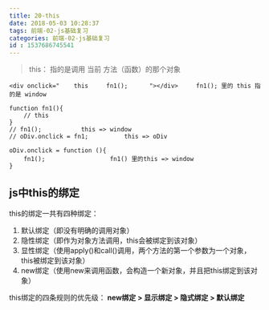 ```yaml
---
title: 20-this
date: 2018-05-03 10:28:37
tags: 前端-02-js基础复习
categories: 前端-02-js基础复习
id : 1537686745541
---
```

> this： 指的是调用 当前 方法（函数）的那个对象


```
<div onclick="    this     fn1();      "></div>     fn1(); 里的 this 指的是 window
```

```
function fn1(){
	// this
}
// fn1();			this => window
// oDiv.onclick = fn1;			this => oDiv
```

```
oDiv.onclick = function (){
	fn1();					fn1() 里的this => window
}
```

## js中this的绑定

   this的绑定一共有四种绑定：
1. 默认绑定（即没有明确的调用对象）
2. 隐性绑定（即作为对象方法调用，this会被绑定到该对象）
3. 显性绑定（使用apply()和call()调用，两个方法的第一个参数为一个对象，this被绑定到该对象）  
4. new绑定（使用new来调用函数，会构造一个新对象，并且把this绑定到该对象）

this绑定的四条规则的优先级： **new绑定  >  显示绑定  >  隐式绑定   >  默认绑定**
                                    